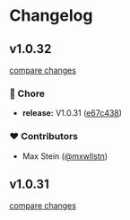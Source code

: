 # Changelog


## v1.0.32

[compare changes](https://github.com/mxwllstn/internetarchive-sdk-js/compare/v1.0.31...v1.0.32)

### 🏡 Chore

- **release:** V1.0.31 ([e67c438](https://github.com/mxwllstn/internetarchive-sdk-js/commit/e67c438))

### ❤️ Contributors

- Max Stein ([@mxwllstn](http://github.com/mxwllstn))

## v1.0.31

[compare changes](https://github.com/mxwllstn/internetarchive-sdk-js/compare/v1.0.13-beta...v1.0.31)

